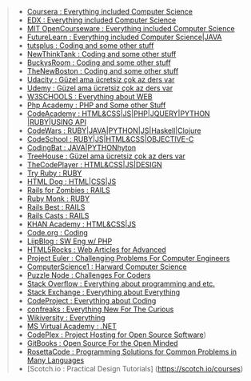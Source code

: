 
> * [Coursera 			    : Everything included Computer Science](www.coursera.org)
> * [EDX 				        : Everything included Computer Science](www.edx.org)
> * [MIT OpenCourseware : Everything included Computer Science](ocw.mit.edu)
> * [FutureLearn 		    : Everything included Computer Science|JAVA](www.futurelearn.com/courses/begin-programming)
> * [tutsplus 			    : Coding and some other stuff](www.tutsplus.com)
> * [NewThinkTank 		  : Coding and some other stuff](www.newthinktank.com)
> * [BuckysRoom   		  : Coding and some other stuff](www.buckysroom.org)
> * [TheNewBoston 		  : Coding and some other stuff](www.thenewboston.com)
> * [Udacity 			      : Güzel ama ücretsiz çok az ders var](www.udaciy.com)
> * [Udemy 			       	: Güzel ama ücretsiz çok az ders var](www.udemy.com)
> * [W3SCHOOLS 			    : Everything about WEB](www.w3schools.com)
> * [Php Academy 		    : PHP and Some other Stuff](https://phpacademy.org)
> * [CodeAcademy 	 	    : HTML&CSS|JS|PHP|JQUERY|PYTHON |RUBY|USING API](www.codeacademy.com)
> * [CodeWars 			    : RUBY|JAVA|PYTHON|JS|Haskell|Clojure](www.codewars.com)
> * [CodeSchool 		    : RUBY|JS|HTML&CSS|OBJECTIVE-C](www.codeschool.com)
> * [CodingBat  		    : JAVA|PYTHONhyton](www.codingbat.com)
> * [TreeHouse          : Güzel ama ücretsiz çok az ders var](http://teamtreehouse.com/)
> * [TheCodePlayer	    : HTML&CSS|JS|DESIGN](thecodeplayer.com)
> * [Try Ruby 			    : RUBY](tryruby.org/levels/1/challenges/0)
> * [HTML Dog 			    : HTML|CSS|JS](www.htmldog.com)
> * [Rails for Zombies  : RAILS](www.railsforzombies.org)
> * [Ruby Monk			    : RUBY](www.rubymonk.com)
> * [Rails Best			    : RAILS](www.railsbest.com)
> * [Rails Casts		    : RAILS](www.railscasts.com)
> * [KHAN Academy 		  : HTML&CSS|JS](www.khanacademy.org/computing/computer-programming)
> * [Code.org			      : Coding](code.org/learn)
> * [LiipBlog 			    : SW Eng w/ PHP](http://blog.liip.ch/archive/2014/11/05/functional-programming-in-php.html)
> * [HTML5Rocks			    : Web Articles for Advanced](www.html5rocks.com/en/)
> * [Project Euler		  : Challenging Problems For Computer Engineers](www.projecteuler.net)
> * [ComputerScience1 	: Harward Computer Science](computerscience1.tv)
> * [Puzzle Node		    : Challenges For Coders](www.puzzlenode.com)
> * [Stack Overflow		  : Everything about programming and etc.](www.stackoverflow.com)
> * [Stack Exchange   	: Everything about Everything](www.stackexchange.com)
> * [CodeProject 	    	: Everything about Coding](www.codeproject.com)
> * [confreaks 			    : Everything New For The Curious](www.confreaks.com)
> * [Wikiversity 		    : Everything](en.wikiversity.org)
> * [MS Virtual Academy : .NET](www.microsoftvirtualacademy.com)
> * [CodePlex 			    : Project Hosting for Open Source Software](http://www.codeplex.com/))
> * [GitBooks 			    : Open Source For the Open Minded](www.gitbook.com/book/gitbookio/javascript/details)
> * [RosettaCode        : Programming Solutions for Common Problems in Many  Languages](http://rosettacode.org/wiki/Rosetta_Code)
> * [Scotch.io : Practical Design Tutorials] (https://scotch.io/courses)
